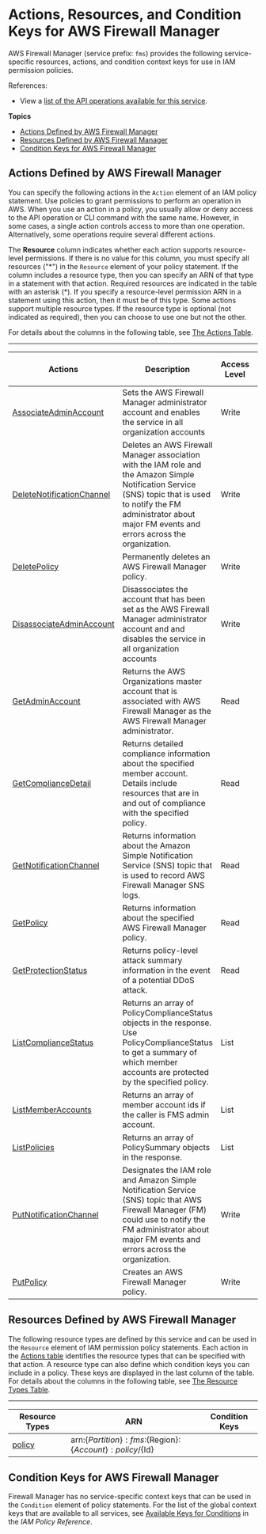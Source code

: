 # Actions, Resources, and Condition Keys for AWS Firewall Manager<a name="list_awsfirewallmanager"></a>

AWS Firewall Manager \(service prefix: `fms`\) provides the following service\-specific resources, actions, and condition context keys for use in IAM permission policies\.

References:
+ View a [list of the API operations available for this service](https://docs.aws.amazon.com/fms/2018-01-01/APIReference/)\.

**Topics**
+ [Actions Defined by AWS Firewall Manager](#awsfirewallmanager-actions-as-permissions)
+ [Resources Defined by AWS Firewall Manager](#awsfirewallmanager-resources-for-iam-policies)
+ [Condition Keys for AWS Firewall Manager](#awsfirewallmanager-policy-keys)

## Actions Defined by AWS Firewall Manager<a name="awsfirewallmanager-actions-as-permissions"></a>

You can specify the following actions in the `Action` element of an IAM policy statement\. Use policies to grant permissions to perform an operation in AWS\. When you use an action in a policy, you usually allow or deny access to the API operation or CLI command with the same name\. However, in some cases, a single action controls access to more than one operation\. Alternatively, some operations require several different actions\.

The **Resource** column indicates whether each action supports resource\-level permissions\. If there is no value for this column, you must specify all resources \("\*"\) in the `Resource` element of your policy statement\. If the column includes a resource type, then you can specify an ARN of that type in a statement with that action\. Required resources are indicated in the table with an asterisk \(\*\)\. If you specify a resource\-level permission ARN in a statement using this action, then it must be of this type\. Some actions support multiple resource types\. If the resource type is optional \(not indicated as required\), then you can choose to use one but not the other\.

For details about the columns in the following table, see [The Actions Table](reference_policies_actions-resources-contextkeys.md#actions_table)\.


****  

| Actions | Description | Access Level | Resource Types \(\*required\) | Condition Keys | Dependent Actions | 
| --- | --- | --- | --- | --- | --- | 
|   [ AssociateAdminAccount ](https://docs.aws.amazon.com/fms/2018-01-01/APIReference/API_AssociateAdminAccount.html)  | Sets the AWS Firewall Manager administrator account and enables the service in all organization accounts | Write |  |  |  | 
|   [ DeleteNotificationChannel ](https://docs.aws.amazon.com/fms/2018-01-01/APIReference/API_DeleteNotificationChannel.html)  | Deletes an AWS Firewall Manager association with the IAM role and the Amazon Simple Notification Service \(SNS\) topic that is used to notify the FM administrator about major FM events and errors across the organization\. | Write |  |  |  | 
|   [ DeletePolicy ](https://docs.aws.amazon.com/fms/2018-01-01/APIReference/API_DeletePolicy.html)  | Permanently deletes an AWS Firewall Manager policy\. | Write |   [ policy\* ](#awsfirewallmanager-policy)   |  |  | 
|   [ DisassociateAdminAccount ](https://docs.aws.amazon.com/fms/2018-01-01/APIReference/API_DisassociateAdminAccount.html)  | Disassociates the account that has been set as the AWS Firewall Manager administrator account and and disables the service in all organization accounts | Write |  |  |  | 
|   [ GetAdminAccount ](https://docs.aws.amazon.com/fms/2018-01-01/APIReference/API_GetAdminAccount.html)  | Returns the AWS Organizations master account that is associated with AWS Firewall Manager as the AWS Firewall Manager administrator\. | Read |  |  |  | 
|   [ GetComplianceDetail ](https://docs.aws.amazon.com/fms/2018-01-01/APIReference/API_GetComplianceDetail.html)  | Returns detailed compliance information about the specified member account\. Details include resources that are in and out of compliance with the specified policy\. | Read |   [ policy\* ](#awsfirewallmanager-policy)   |  |  | 
|   [ GetNotificationChannel ](https://docs.aws.amazon.com/fms/2018-01-01/APIReference/API_GetNotificationChannel.html)  | Returns information about the Amazon Simple Notification Service \(SNS\) topic that is used to record AWS Firewall Manager SNS logs\. | Read |  |  |  | 
|   [ GetPolicy ](https://docs.aws.amazon.com/fms/2018-01-01/APIReference/API_GetPolicy.html)  | Returns information about the specified AWS Firewall Manager policy\. | Read |   [ policy\* ](#awsfirewallmanager-policy)   |  |  | 
|   [ GetProtectionStatus ](https://docs.aws.amazon.com/fms/2018-01-01/APIReference/API_GetProtectionStatus.html)  | Returns policy\-level attack summary information in the event of a potential DDoS attack\. | Read |   [ policy\* ](#awsfirewallmanager-policy)   |  |  | 
|   [ ListComplianceStatus ](https://docs.aws.amazon.com/fms/2018-01-01/APIReference/API_ListComplianceStatus.html)  | Returns an array of PolicyComplianceStatus objects in the response\. Use PolicyComplianceStatus to get a summary of which member accounts are protected by the specified policy\. | List |   [ policy\* ](#awsfirewallmanager-policy)   |  |  | 
|   [ ListMemberAccounts ](https://docs.aws.amazon.com/fms/2018-01-01/APIReference/API_ListMemberAccounts.html)  | Returns an array of member account ids if the caller is FMS admin account\. | List |  |  |  | 
|   [ ListPolicies ](https://docs.aws.amazon.com/fms/2018-01-01/APIReference/API_ListPolicies.html)  | Returns an array of PolicySummary objects in the response\. | List |  |  |  | 
|   [ PutNotificationChannel ](https://docs.aws.amazon.com/fms/2018-01-01/APIReference/API_PutNotificationChannel.html)  | Designates the IAM role and Amazon Simple Notification Service \(SNS\) topic that AWS Firewall Manager \(FM\) could use to notify the FM administrator about major FM events and errors across the organization\. | Write |  |  |  | 
|   [ PutPolicy ](https://docs.aws.amazon.com/fms/2018-01-01/APIReference/API_PutPolicy.html)  | Creates an AWS Firewall Manager policy\. | Write |   [ policy\* ](#awsfirewallmanager-policy)   |  |  | 

## Resources Defined by AWS Firewall Manager<a name="awsfirewallmanager-resources-for-iam-policies"></a>

The following resource types are defined by this service and can be used in the `Resource` element of IAM permission policy statements\. Each action in the [Actions table](#awsfirewallmanager-actions-as-permissions) identifies the resource types that can be specified with that action\. A resource type can also define which condition keys you can include in a policy\. These keys are displayed in the last column of the table\. For details about the columns in the following table, see [The Resource Types Table](reference_policies_actions-resources-contextkeys.md#resources_table)\.


****  

| Resource Types | ARN | Condition Keys | 
| --- | --- | --- | 
|   [ policy ](https://docs.aws.amazon.com/fms/2018-01-01/APIReference/API_Policy.html)  |  arn:$\{Partition\}:fms:$\{Region\}:$\{Account\}:policy/$\{Id\}  |  | 

## Condition Keys for AWS Firewall Manager<a name="awsfirewallmanager-policy-keys"></a>

Firewall Manager has no service\-specific context keys that can be used in the `Condition` element of policy statements\. For the list of the global context keys that are available to all services, see [Available Keys for Conditions](reference_policies_condition-keys.html#AvailableKeys) in the *IAM Policy Reference*\.